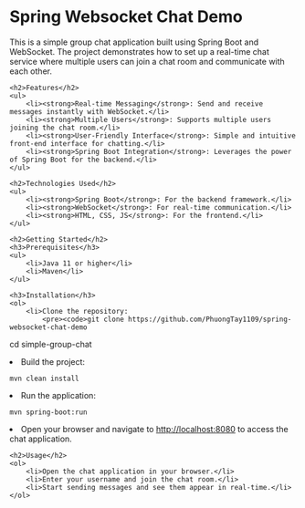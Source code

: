 <!DOCTYPE html>
<html lang="en">
<head>
    <meta charset="UTF-8">
    <meta name="viewport" content="width=device-width, initial-scale=1.0">
</head>
<body>
    <h1>Spring Websocket Chat Demo</h1>
    <p>This is a simple group chat application built using Spring Boot and WebSocket. The project demonstrates how to set up a real-time chat service where multiple users can join a chat room and communicate with each other.</p>

    <h2>Features</h2>
    <ul>
        <li><strong>Real-time Messaging</strong>: Send and receive messages instantly with WebSocket.</li>
        <li><strong>Multiple Users</strong>: Supports multiple users joining the chat room.</li>
        <li><strong>User-Friendly Interface</strong>: Simple and intuitive front-end interface for chatting.</li>
        <li><strong>Spring Boot Integration</strong>: Leverages the power of Spring Boot for the backend.</li>
    </ul>

    <h2>Technologies Used</h2>
    <ul>
        <li><strong>Spring Boot</strong>: For the backend framework.</li>
        <li><strong>WebSocket</strong>: For real-time communication.</li>
        <li><strong>HTML, CSS, JS</strong>: For the frontend.</li>
    </ul>

    <h2>Getting Started</h2>
    <h3>Prerequisites</h3>
    <ul>
        <li>Java 11 or higher</li>
        <li>Maven</li>
    </ul>

    <h3>Installation</h3>
    <ol>
        <li>Clone the repository:
            <pre><code>git clone https://github.com/PhuongTay1109/spring-websocket-chat-demo
cd simple-group-chat
            </code></pre>
        </li>
        <li>Build the project:
            <pre><code>mvn clean install
            </code></pre>
        </li>
        <li>Run the application:
            <pre><code>mvn spring-boot:run
            </code></pre>
        </li>
        <li>Open your browser and navigate to <a href="http://localhost:8080">http://localhost:8080</a> to access the chat application.</li>
    </ol>

    <h2>Usage</h2>
    <ol>
        <li>Open the chat application in your browser.</li>
        <li>Enter your username and join the chat room.</li>
        <li>Start sending messages and see them appear in real-time.</li>
    </ol>

</body>
</html>
